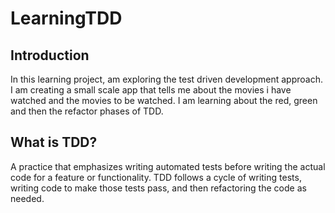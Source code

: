 # LearningTDD

## Introduction
In this learning project, am exploring the test driven development approach.
I am creating a small scale app that tells me about the movies i have watched and the movies to be watched.
I am learning about the red, green and then the refactor phases of TDD.

## What is TDD?
A practice that emphasizes writing automated tests before writing the actual code for a feature or functionality. TDD follows a cycle of writing tests, writing code to make those tests pass, and then refactoring the code as needed.

